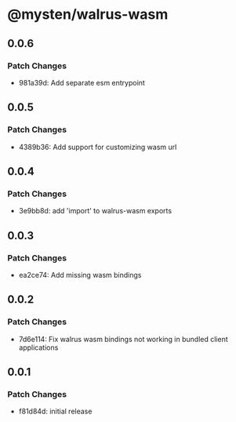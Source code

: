 # @mysten/walrus-wasm

## 0.0.6

### Patch Changes

- 981a39d: Add separate esm entrypoint

## 0.0.5

### Patch Changes

- 4389b36: Add support for customizing wasm url

## 0.0.4

### Patch Changes

- 3e9bb8d: add 'import' to walrus-wasm exports

## 0.0.3

### Patch Changes

- ea2ce74: Add missing wasm bindings

## 0.0.2

### Patch Changes

- 7d6e114: Fix walrus wasm bindings not working in bundled client applications

## 0.0.1

### Patch Changes

- f81d84d: initial release
